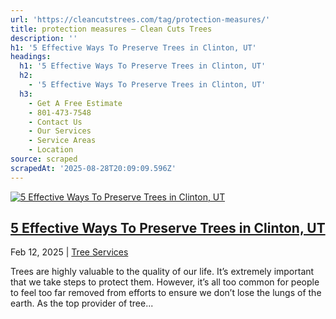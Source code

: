 ```yaml
---
url: 'https://cleancutstrees.com/tag/protection-measures/'
title: protection measures – Clean Cuts Trees
description: ''
h1: '5 Effective Ways To Preserve Trees in Clinton, UT'
headings:
  h1: '5 Effective Ways To Preserve Trees in Clinton, UT'
  h2:
    - '5 Effective Ways To Preserve Trees in Clinton, UT'
  h3:
    - Get A Free Estimate
    - 801-473-7548
    - Contact Us
    - Our Services
    - Service Areas
    - Location
source: scraped
scrapedAt: '2025-08-28T20:09:09.596Z'
---
```

[![5 Effective Ways To Preserve Trees in Clinton, UT](https://cleancutstrees.com/wp-content/uploads/tree-preservation-1080x600.jpg)](https://cleancutstrees.com/2025/02/12/tree-preservation-effective-methods/)

## [5 Effective Ways To Preserve Trees in Clinton, UT](https://cleancutstrees.com/2025/02/12/tree-preservation-effective-methods/)

Feb 12, 2025 | [Tree Services](https://cleancutstrees.com/category/tree-services/)

Trees are highly valuable to the quality of our life. It’s extremely important that we take steps to protect them. However, it’s all too common for people to feel too far removed from efforts to ensure we don’t lose the lungs of the earth. As the top provider of tree...
